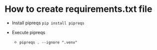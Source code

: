 # How to create requirements.txt file
- Install pipreqs
    `pip install pipreqs`

- Execute pipreqs
    - `pipreqs . --ignore ".venv"`